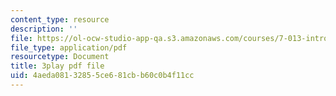 ```yaml
---
content_type: resource
description: ''
file: https://ol-ocw-studio-app-qa.s3.amazonaws.com/courses/7-013-introductory-biology-spring-2013/4aeda08132855ce681cbb60c0b4f11cc_b_lgH_ZnCmg.pdf
file_type: application/pdf
resourcetype: Document
title: 3play pdf file
uid: 4aeda081-3285-5ce6-81cb-b60c0b4f11cc
---
```

